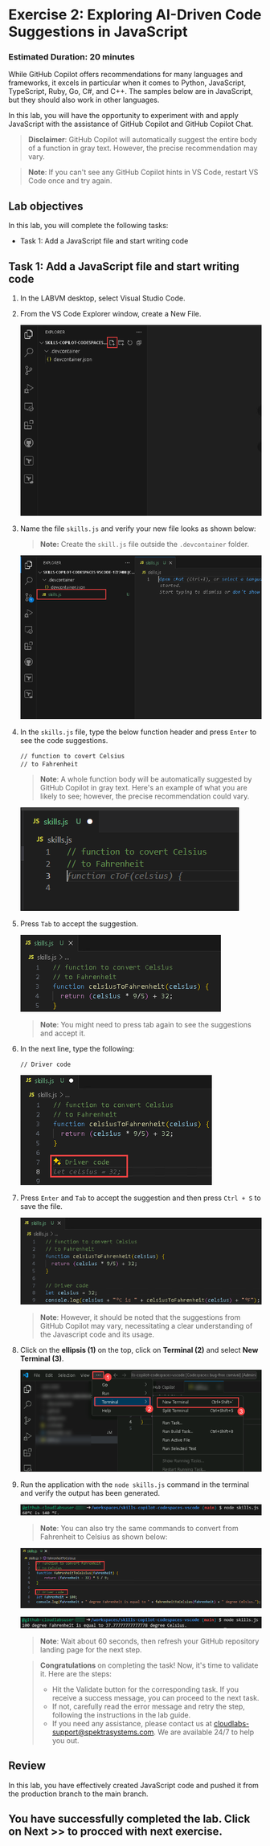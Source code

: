 # Exercise 2: Exploring AI-Driven Code Suggestions in JavaScript

### Estimated Duration: 20 minutes

While GitHub Copilot offers recommendations for many languages and frameworks, it excels in particular when it comes to Python, JavaScript, TypeScript, Ruby, Go, C#, and C++. The samples below are in JavaScript, but they should also work in other languages.

In this lab, you will have the opportunity to experiment with and apply JavaScript with the assistance of GitHub Copilot and GitHub Copilot Chat.

> **Disclaimer**: GitHub Copilot will automatically suggest the entire body of a function in gray text. However, the precise recommendation may vary.

> **Note**: If you can't see any GitHub Copilot hints in VS Code, restart VS Code once and try again.

## Lab objectives

In this lab, you will complete the following tasks:

- Task 1: Add a JavaScript file and start writing code

## Task 1: Add a JavaScript file and start writing code

1. In the LABVM desktop, select Visual Studio Code.
 
1. From the VS Code Explorer window, create a New File.

   ![](../media/create-newfile-01.png)

1. Name the file `skills.js` and verify your new file looks as shown below:
   > **Note:** Create the `skill.js` file outside the `.devcontainer` folder.

   ![](../media/name-skills-01.png)

1. In the `skills.js` file, type the below function header and press `Enter` to see the code suggestions.

   ```
   // function to covert Celsius
   // to Fahrenheit
   ```
   
   > **Note**: A whole function body will be automatically suggested by GitHub Copilot in gray text. Here's an example of what you are likely to see; however, the precise recommendation could vary.

   ![](../media/skillsjs1-0303.png)

1. Press `Tab` to accept the suggestion.

   ![](../media/py61.png)

   > **Note**: You might need to press tab again to see the suggestions and accept it.
  
1. In the next line, type the following:

   ```
   // Driver code
   ```
   ![](../media/py62.png)

1. Press  `Enter` and `Tab` to accept the suggestion  and then press `Ctrl + S` to save the file.

      ![](../media/py63.png)

     > **Note**: However, it should be noted that the suggestions from GitHub Copilot may vary, necessitating a clear understanding of the Javascript code and its usage.

1. Click on the **ellipsis (1)** on the top, click on **Terminal (2)** and select **New Terminal (3)**.

   ![](../media/openterminal.png)     
   
1. Run the application with the `node skills.js` command in the terminal and verify the output has been generated.

   ![](../media/py28.png)

    >**Note**: You can also try the same commands to convert from Fahrenheit to Celsius as shown below:

     ![](../media/py24.png)

     ![](../media/py26.png)

   >**Note**: Wait about 60 seconds, then refresh your GitHub repository landing page for the next step.

   > **Congratulations** on completing the task! Now, it's time to validate it. Here are the steps:
   > - Hit the Validate button for the corresponding task. If you receive a success message, you can proceed to the next task.
   > - If not, carefully read the error message and retry the step, following the instructions in the lab guide. 
   > - If you need any assistance, please contact us at cloudlabs-support@spektrasystems.com. We are available 24/7 to help you out.

   <validation step="6792c557-2d4b-43ce-a904-427d7a72f16d" />

## Review
In this lab, you have effectively created JavaScript code and pushed it from the production branch to the main branch.

## You have successfully completed the lab. Click on **Next >>** to procced with next exercise.
